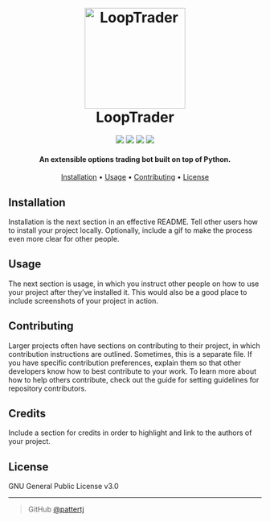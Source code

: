 
<h1 align="center">
  <br>
  <a href="https://github.com/pattertj/LoopTrader/"><img src="https://i.ibb.co/KqRpvVN/stock-exchange-app-2.png" alt="LoopTrader" width="200"></a><br>
  LoopTrader
  <br>
</h1>

<p align="center">
<img src="https://img.shields.io/github/issues/pattertj/LoopTrader?style=for-the-badge"> <img src="https://img.shields.io/github/forks/pattertj/LoopTrader?style=for-the-badge"> <img src="https://img.shields.io/github/stars/pattertj/LoopTrader?style=for-the-badge"> <img src="https://img.shields.io/github/license/pattertj/LoopTrader?style=for-the-badge">
</p>

<h4 align="center">An extensible options trading bot built on top of Python.</h4>

<p align="center">
  <a href="#installation">Installation</a> •
  <a href="#usage">Usage</a> •
  <a href="#contributing">Contributing</a> •
  <a href="#license">License</a>
</p>

## Installation
Installation is the next section in an effective README. Tell other users how to install your project locally. Optionally, include a gif to make the process even more clear for other people.

## Usage
The next section is usage, in which you instruct other people on how to use your project after they’ve installed it. This would also be a good place to include screenshots of your project in action.

## Contributing
Larger projects often have sections on contributing to their project, in which contribution instructions are outlined. Sometimes, this is a separate file. If you have specific contribution preferences, explain them so that other developers know how to best contribute to your work. To learn more about how to help others contribute, check out the guide for setting guidelines for repository contributors.

## Credits
Include a section for credits in order to highlight and link to the authors of your project.


## License

GNU General Public License v3.0

---

> GitHub [@pattertj](https://github.com/pattertj)
